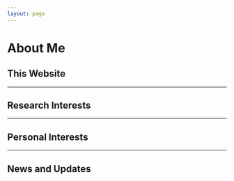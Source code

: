 ```yaml
---
layout: page
---
```


# About Me



## This Website



------
## Research Interests
------
## Personal Interests
------
## News and Updates
